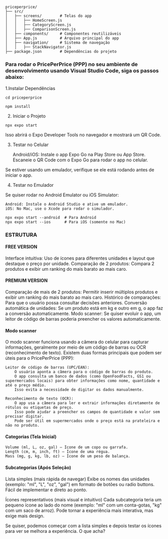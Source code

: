 ## 

```
priceperprice/
├── src/
│   ├── screens/        # Telas do app
│   │   ├── HomeScreen.js
│   │   ├── CategoryScreen.js
│   │   ├── ComparisonScreen.js
│   ├── components/     # Componentes reutilizáveis
│   ├── App.js          # Arquivo principal do app
│   ├── navigation/     # Sistema de navegação
│   │   ├── StackNavigator.js
├── package.json        # Dependências do projeto
```

### Para rodar o PricePerPrice (PPP) no seu ambiente de desenvolvimento usando Visual Studio Code, siga os passos abaixo:


1.Instalar Dependências

```
cd priceperprice
```

```
npm install
```

2. Iniciar o Projeto
```
npx expo start
```
Isso abrirá o Expo Developer Tools no navegador e mostrará um QR Code.


3. Testar no Celular

    Android/iOS: Instale o app Expo Go na Play Store ou App Store.
    Escaneie o QR Code com o Expo Go para rodar o app no celular.

Se estiver usando um emulador, verifique se ele está rodando antes de iniciar o app.

4. Testar no Emulador

Se quiser rodar no Android Emulator ou iOS Simulator:

    Android: Instale o Android Studio e ative um emulador.
    iOS: No Mac, use o Xcode para rodar o simulador.
```
npx expo start --android  # Para Android
npx expo start --ios      # Para iOS (somente no Mac)
```


### ESTRUTURA  

#### FREE VERSION
Interface intuitiva: Uso de ícones para diferentes unidades e layout que destaque o preço por unidade.
Comparação de 2 produtos: Compara 2 produtos e exibir um ranking do mais barato ao mais caro.


#### PREMIUM VERSION
Comparação de mais de 2 produtos: Permitir inserir múltiplos produtos e exibir um ranking do mais barato ao mais caro.
Histórico de comparações: Para que o usuário possa consultar decisões anteriores.
Conversão automática de unidades: Se um produto está em kg e outro em g, o app faz a conversão automaticamente.
Modo scanner: Se quiser evoluir o app, um leitor de código de barras poderia preencher os valores automaticamente.

#### Modo scanner
O modo scanner funciona usando a câmera do celular para capturar informações, geralmente por meio de um código de barras ou OCR (reconhecimento de texto). Existem duas formas principais que podem ser úteis para o PricePerPrice (PPP):

    Leitor de código de barras (UPC/EAN):
        O usuário aponta a câmera para o código de barras do produto.
        O app consulta um banco de dados (como OpenFoodFacts, GS1 ou supermercados locais) para obter informações como nome, quantidade e até o preço médio.
        Isso evita a necessidade de digitar os dados manualmente.

    Reconhecimento de texto (OCR):
        O app usa a câmera para ler e extrair informações diretamente de rótulos ou etiquetas de preço.
        Isso pode ajudar a preencher os campos de quantidade e valor sem precisar digitar.
        Pode ser útil em supermercados onde o preço está na prateleira e não no produto.


#### Categorias (Tela Inicial)

    Volume (ml, L, oz, gal) – Ícone de um copo ou garrafa.
    Length (cm, m, inch, ft) – Ícone de uma régua.
    Mass (mg, g, kg, lb, oz) – Ícone de um peso de balança.

#### Subcategorias (Após Seleção)


Lista simples (mais rápida de navegar)
        Exibe os nomes das unidades (exemplo: "ml", "L", "oz", "gal") em formato de botões ou radio buttons.
        Fácil de implementar e direto ao ponto.


Ícones representativos (mais visual e intuitivo)
        Cada subcategoria teria um pequeno ícone ao lado do nome (exemplo: "ml" com um conta-gotas, "kg" com um saco de arroz).
        Pode tornar a experiência mais interativa, mas exige mais design.

Se quiser, podemos começar com a lista simples e depois testar os ícones para ver se melhora a experiência. O que acha?